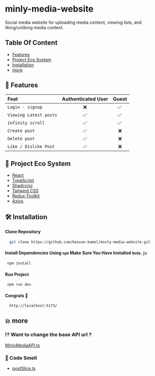 # minly-media-website

Social media website for uploading media content, viewing lists, and liking/unliking media content.

## Table Of Content

- [Features](#Features)
- [Project Eco System](#Project-Eco-System)
- [Installation](#Installation)
- [more](#more)

## 🧐 Features

| Feat                   | Authenticated User | Guest |
| :--------------------- | :----------------: | :---: |
| `Login - signup`       |         ❌         |  ✅   |
| `Viewing Latest posts` |         ✅         |  ✅   |
| `infinity scroll`      |         ✅         |  ✅   |
| `Create post`          |         ✅         |  ❌   |
| `Delete post`          |         ✅         |  ❌   |
| `Like / Dislike Post`  |         ✅         |  ❌   |

## 🌟 Project Eco System

- [React](https://reactjs.org/)
- [TypeScript](https://www.typescriptlang.org/)
- [Shadcn/ui](https://ui.shadcn.com/)
- [Tailwind CSS](https://tailwindcss.com/)
- [Redux-Toolkit](https://redux-toolkit.js.org/)
- [Axios](https://axios-http.com/)

## 🛠️ Installation

#### Clone Repository

```bash
  git clone https://github.com/hassan-kamel/minly-media-website.git
```

#### Install Dependencies Using <strong>`npm`</strong> Make Sure You Have Installed <strong>`Node.js` </strong>

```bash
 npm install
```

#### Run Project

```bash
 npm run dev
```

#### Congrats 🎉

```bash
  http://localhost:5173/
```

## 💥 more

### ⁉️ Want to change the base API url ?

[MinlyMediaAPI.ts](https://github.com/hassan-kamel/minly-media-website/blob/main/src/api/MinlyMediaAPI.ts)

### 🤮 Code Smell

- [postSlice.ts](https://github.com/hassan-kamel/minly-media-website/blob/main/src/store/features/postSlice.ts)
